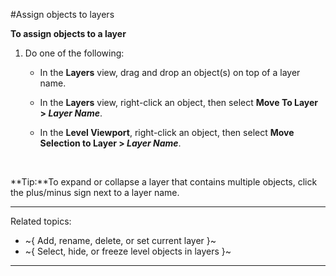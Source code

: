 #Assign objects to layers

**To assign objects to a layer**


1. Do one of the following:



	- In the **Layers** view, drag and drop an object(s) on top of a layer name.



	- In the **Layers** view, right-click an object, then select **Move To Layer > *Layer Name***.
	- In the **Level Viewport**, right-click an object, then select **Move Selection to Layer > *Layer Name***.
	<br>
**Tip:**To expand or collapse a layer that contains multiple objects, click the plus/minus sign next to a layer name.

---
Related topics:

- ~{ Add, rename, delete, or set current layer }~
- ~{ Select, hide, or freeze level objects in layers }~
---
